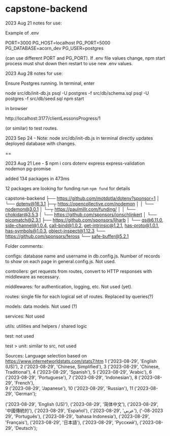 # capstone-backend

2023 Aug 21 notes for use:

Example of .env

PORT=3000
PG_HOST=localhost
PG_PORT=5000
PG_DATABASE=acorn_dev
PG_USER=postgres

(can use different PORT and PG_PORT).
If .env file values change, npm start process must shut down then restart to use new .env values.

2023 Aug 28 notes for use:

Ensure Postgres running.
In terminal, enter

node src/db/init-db.js
psql -U postgres -f src/db/schema.sql
psql -U postgres -f src/db/seed.sql
npm start

in browser

http://localhost:3177/clientLessonsProgress/1

(or similar) to test routes.

2023 Sep 24 - Note:  node src/db/init-db.js in terminal directly updates deployed database with changes.

==


2023 Aug 21 Lee -
$ npm i cors dotenv express express-validation nodemon pg-promise

added 134 packages in 473ms

12 packages are looking for funding
  run `npm fund` for details

capstone-backend
├── https://github.com/motdotla/dotenv?sponsor=1
│   └── dotenv@16.3.1
├─┬ https://opencollective.com/nodemon
│ │ └── nodemon@3.0.1
│ └─┬ https://paulmillr.com/funding/
│   │ └── chokidar@3.5.3
│   └── https://github.com/sponsors/jonschlinkert
│       └── picomatch@2.3.1
├── https://github.com/sponsors/ljharb
│   └── qs@6.11.0, side-channel@1.0.4, call-bind@1.0.2, get-intrinsic@1.2.1, has-proto@1.0.1, has-symbols@1.0.3, object-inspect@1.12.3
└── https://github.com/sponsors/feross
    └── safe-buffer@5.2.1

Folder comments:

configs:  database name and username in db.config.js.  Number of records to show on each page in general.config.js.  Not used.

controllers:  get requests from routes, convert to HTTP responses with middleware as necessary.

middlewares:  for authentication, logging, etc.  Not used (yet).

routes:  single file for each logical set of routes.  Replaced by queries(?)

models:  data models.  Not used (?)

services:  Not used

utils:  utilities and helpers / shared logic

test:  not used

test > unit:  similar to src, not used

Sources:
Language selection based on https://www.internetworldstats.com/stats7.htm
1 ('2023-08-29', 'English (US)'),
2 ('2023-08-29', 'Chinese, Simplified'),
3 ('2023-08-29', 'Chinese, Traditional'),
4 ('2023-08-29', 'Spanish'),
5 ('2023-08-29', 'Arabic'),
6 ('2023-08-29', 'Portuguese'),
7 ('2023-08-29', 'Indonesian'),
8 ('2023-08-29', 'French'),   
9 ('2023-08-29', 'Japanese'),
10 ('2023-08-29', 'Russian'),
11 ('2023-08-29', 'German');

('2023-08-29', 'English (US)'),
('2023-08-29', '简体中文'),
('2023-08-29', '中國傳統的'),
('2023-08-29', 'Español'),
('2023-08-29', 'عربي'),
('2023-08-29', 'Português'),
('2023-08-29', 'bahasa Indonesia'),
('2023-08-29', 'Français'),
('2023-08-29', '日本語'),
('2023-08-29', 'Русский'),
('2023-08-29', 'Deutsch');